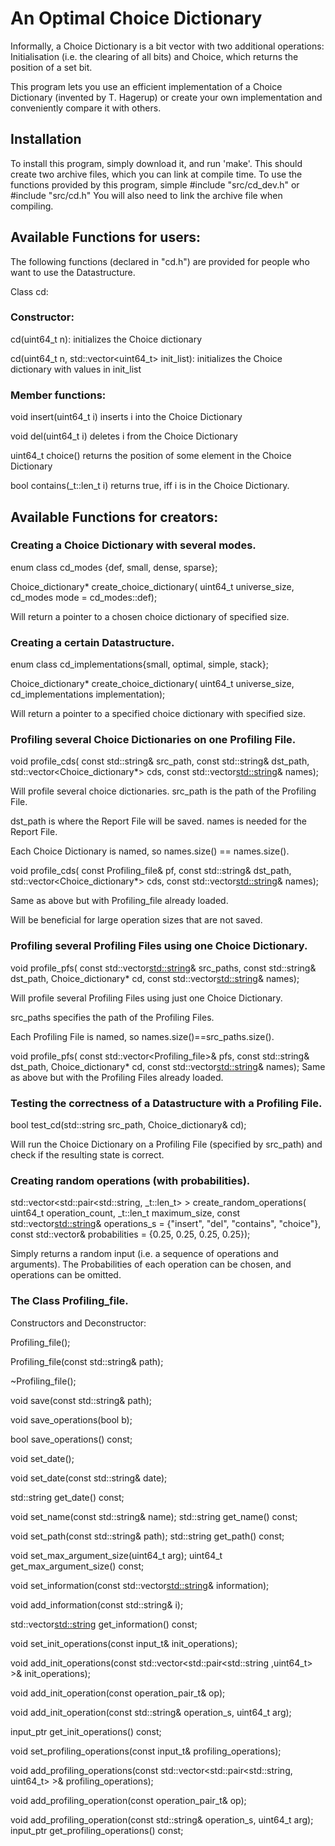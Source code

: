 # An Optimal Choice Dictionary

Informally, a Choice Dictionary is a bit vector with two additional operations: Initialisation (i.e. the clearing of all bits) and Choice, which returns the position of a set bit.

This program lets you use an efficient implementation of a Choice Dictionary (invented by T. Hagerup) or create your own implementation and conveniently compare it with others.

## Installation

To install this program, simply download it, and run 'make'.
This should create two archive files, which you can link at compile time.
To use the functions provided by this program, simple #include "src/cd_dev.h" or #include "src/cd.h"
You will also need to link the archive file when compiling.


## Available Functions for users:

The following functions (declared in "cd.h") are provided for people who want to use the Datastructure.

Class cd:

### Constructor:
cd(uint64_t n):
initializes the Choice dictionary

cd(uint64_t n, std::vector<uint64_t> init_list):
initializes the Choice dictionary with values in init_list

### Member functions:

void insert(uint64_t i)
inserts i into the Choice Dictionary

void del(uint64_t i)
deletes i from the Choice Dictionary

uint64_t choice()
returns the position of some element in the Choice Dictionary

bool contains(_t::len_t i)
returns true, iff i is in the Choice Dictionary.


## Available Functions for creators:



### Creating a Choice Dictionary with several modes.

enum class cd_modes {def, small, dense, sparse};

Choice_dictionary* create_choice_dictionary(
		uint64_t universe_size, 
		cd_modes mode = cd_modes::def);

Will return a pointer to a chosen choice dictionary of specified size.


### Creating a certain Datastructure.
enum class cd_implementations{small, optimal, simple, stack};

Choice_dictionary* create_choice_dictionary(
		uint64_t universe_size, 
		cd_implementations implementation);

Will return a pointer to a specified choice dictionary with specified size.


### Profiling several Choice Dictionaries on one Profiling File.

void profile_cds(
		const std::string& src_path, 
		const std::string& dst_path, 
		std::vector<Choice_dictionary*> cds, 
		const std::vector<std::string>& names);

Will profile several choice dictionaries. src_path is the path of the Profiling File.

dst_path is where the Report File will be saved. names is needed for the Report File.

Each Choice Dictionary is named, so names.size() == names.size().

void profile_cds(
		const Profiling_file& pf, 
		const std::string& dst_path, 
		std::vector<Choice_dictionary*> cds, 
		const std::vector<std::string>& names);

Same as above but with Profiling_file already loaded.

Will be beneficial for large operation sizes that are not saved.


### Profiling several Profiling Files using one Choice Dictionary.

void profile_pfs(
		const std::vector<std::string>& src_paths, 
		const std::string& dst_path, 
		Choice_dictionary* cd, 
		const std::vector<std::string>& names);

Will profile several Profiling Files using just one Choice Dictionary.

src_paths specifies the path of the Profiling Files.

Each Profiling File is named, so names.size()==src_paths.size().

void profile_pfs(
		const std::vector<Profiling_file>& pfs, 
		const std::string& dst_path, 
		Choice_dictionary* cd, 
		const std::vector<std::string>& names);
Same as above but with the Profiling Files already loaded.

### Testing the correctness of a Datastructure with a Profiling File.

bool test_cd(std::string src_path, Choice_dictionary& cd);

Will run the Choice Dictionary on a Profiling File (specified by src_path) and check if 
the resulting state is correct.

### Creating random operations (with probabilities).

std::vector<std::pair<std::string, _t::len_t> > create_random_operations(
		uint64_t operation_count,
		_t::len_t maximum_size,
		const std::vector<std::string>& operations_s 
			= {"insert", "del", "contains", "choice"},
		const std::vector<double>& probabilities 
			= {0.25, 0.25, 0.25, 0.25});

Simply returns a random input (i.e. a sequence of operations and arguments).
The Probabilities of each operation can be chosen, and operations can be omitted.


### The Class Profiling_file.

Constructors and Deconstructor:

Profiling_file();

Profiling_file(const std::string& path);

~Profiling_file();

void save(const std::string& path);

void save_operations(bool b);

bool save_operations() const;

void set_date();

void set_date(const std::string& date);

std::string get_date() const;

void set_name(const std::string& name);
std::string get_name() const;

void set_path(const std::string& path);
std::string get_path() const;

void set_max_argument_size(uint64_t arg);
uint64_t get_max_argument_size() const;

void set_information(const std::vector<std::string>& information);

void add_information(const std::string& i);

std::vector<std::string> get_information() const;

void set_init_operations(const input_t& init_operations);

void add_init_operations(const std::vector<std::pair<std::string ,uint64_t> >& init_operations);

void add_init_operation(const operation_pair_t& op);

void add_init_operation(const std::string& operation_s, uint64_t arg);

input_ptr get_init_operations() const;

void set_profiling_operations(const input_t& profiling_operations);

void add_profiling_operations(const std::vector<std::pair<std::string, uint64_t> >& profiling_operations);

void add_profiling_operation(const operation_pair_t& op);

void add_profiling_operation(const std::string& operation_s, uint64_t arg);
		input_ptr get_profiling_operations() const;
